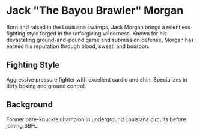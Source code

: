 # Jack "The Bayou Brawler" Morgan

Born and raised in the Louisiana swamps, Jack Morgan brings a relentless fighting style forged in the unforgiving wilderness. Known for his devastating ground-and-pound game and submission defense, Morgan has earned his reputation through blood, sweat, and bourbon.

## Fighting Style
Aggressive pressure fighter with excellent cardio and chin. Specializes in dirty boxing and ground control.

## Background
Former bare-knuckle champion in underground Louisiana circuits before joining BBFL.
